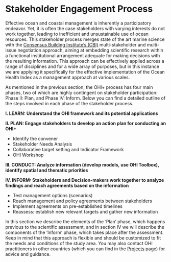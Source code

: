 # Stakeholder Engagement Process

Effective ocean and coastal management is inherently a participatory endeavor. Yet, it is often the case stakeholders with varying interests do not work together, leading to inefficient and unsustainable use of ocean resources. This stakeholder process merges state of the art marine science with the [Consensus Building Institute’s (CBI)](www.cbuilding.org) multi-stakeholder and multi-issue negotiation approach, aiming at embedding scientific research within a functional institutional arrangement adequate for making decisions with the resulting information. This approach can be effectively applied across a range of disciplines and for a wide array of purposes, but in this instance we are applying it specifically for the effective implementation of the Ocean Health Index as a management approach at various scales.

As mentioned in the previous section, the OHI+ process has four main phases, two of which are highly contingent on stakeholder participation: Phase II: Plan, and Phase IV: Inform. Below you can find a detailed outline of the steps involved in each phase of the stakeholder process.

**I. LEARN: Understand the OHI framework and its potential applications**

**II. PLAN: Engage stakeholders to develop an action plan for conducting an OHI+**
- Identify the convener
- Stakeholder Needs Analysis
- Collaborative target setting and Indicator Framework
- OHI Workshop

**III. CONDUCT: Analyze information (develop models, use OHI Toolbox), identify spatial and thematic priorities**

**IV. INFORM: Stakeholders and Decision-makers work together to analyze findings and reach agreements based on the information**
- Test management options (scenarios)
- Reach management and policy agreements between stakeholders
- Implement agreements on pre-established timelines
- Reassess: establish new relevant targets and gather new information

In this section we describe the elements of the ‘Plan’ phase, which happens previous to the scientific assessment, and in section IV we will describe the components of the ‘Inform’ phase, which takes place after the assessment. Keep in mind that this approach is flexible and should be customized to fit the needs and conditions of the study area. You may also contact OHI practitioners in other countries (which you can find in the [Projects](ohi-science.org/projects/) page) for advice and guidance.
